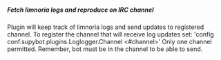 ##### Fetch limnoria logs and reproduce on IRC channel
Plugin will keep track of limnoria logs and send updates to registered channel.
To register the channel that will receive log updates set:
'config conf.supybot.plugins.Loglogger.Channel <#channel>'
Only one channel permitted.
Remember, bot must be in the channel to be able to send.
